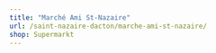 ```yaml
---
title: "Marché Ami St-Nazaire"
url: /saint-nazaire-dacton/marche-ami-st-nazaire/
shop: Supermarkt
---
```

